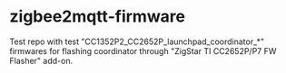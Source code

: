 # zigbee2mqtt-firmware
Test repo with test "CC1352P2_CC2652P_launchpad_coordinator_*" firmwares for flashing coordinator through "ZigStar TI CC2652P/P7 FW Flasher" add-on.
